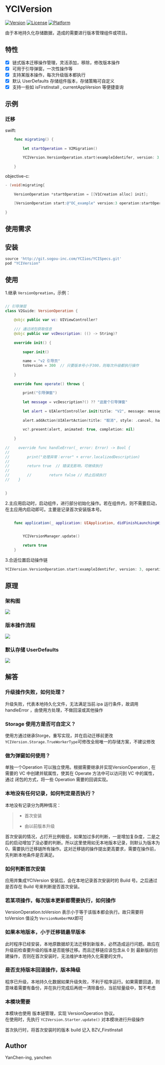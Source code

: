 # YCIVersion

<!--[![CI Status](https://img.shields.io/travis/YanChen-ing/YCIVersion.svg?style=flat)](https://travis-ci.org/YanChen-ing/YCIVersion)-->
[![Version](https://img.shields.io/cocoapods/v/YCIVersion.svg?style=flat)](https://cocoapods.org/pods/YCIVersion)
[![License](https://img.shields.io/cocoapods/l/YCIVersion.svg?style=flat)](https://github.com/YanChen-ing/YCIVersion/blob/master/README.md)
[![Platform](https://img.shields.io/cocoapods/p/YCIVersion.svg?style=flat)](https://github.com/YanChen-ing/YCIVersion/)

由于本地持久化存储数据，造成的需要进行版本管理组件或项目。

## 特性

- [x] 链式版本迁移操作管理，灵活添加，移除，修改版本操作
- [x] 可用于引导弹窗，一次性操作等
- [x] 支持某版本操作，每次升级版本都执行
- [x] 默认 UserDefaults 存储组件版本，存储策略可自定义
- [x] 支持一些如 isFirstInstall , currentAppVersion 等便捷查询

## 示例

### 迁移

swift:

```swift
    func migrating() {
        
        let startOperation = V2Migration()
        
        YCIVersion.VersionOperation.start(exampleIdentifer, version: 3, operation: startOperation)
        
    }

```
objective-c:

```objective-c
- (void)migrating{
    
    VersionOperation *startOperation = [[V1Creation alloc] init];
    
    [VersionOperation start:@"OC_example" version:3 operation:startOperation];
    
}

```

## 使用需求

## 安装

```ruby
source 'http://git.sogou-inc.com/YCIios/YCISpecs.git'
pod "YCIVersion"
```

## 使用

1.继承 `VersionOpreation`，示例：

```swift

// 引导弹层
class V2Guide: VersionOperation { 
    
    @objc public var vc: UIViewController?
    
    /// 通过闭包获取信息
    @objc public var vcDescription: (() -> String)?
    
    override init() {
        
        super.init()
        
        name = "v2 引导页"
        toVersion = 300  // 只要版本号小于300，则每次升级都执行操作
        
    }
    
    override func operate() throws {
        
        print("引导弹窗")
        
        let message = vcDescription?() ?? "这是个引导弹窗"
        
        let alert = UIAlertController.init(title: "V2", message: message, preferredStyle: .alert)
        
        alert.addAction(UIAlertAction(title: "取消", style: .cancel, handler: nil))
        
        vc?.present(alert, animated: true, completion: nil)
        
    }
    
//    override func handleError(_ error: Error) -> Bool {
//
//        print("处理异常：error" + error.localizedDescription)
//
//        return true  // 错误无影响，可继续执行
//
//        //        return false // 终止后续执行
//    }
    

}
```

2.主应用启动时，启动组件，进行部分初始化操作。若在组件内，则不需要启动，在主应用内启动即可。主要是记录首次安装版本号。

```swift

    func application(_ application: UIApplication, didFinishLaunchingWithOptions launchOptions: [UIApplicationLaunchOptionsKey: Any]?) -> Bool {
        

        YCIVersionManager.update()
        
        return true
    }
```

3.合适位置启动操作链

```swift
YCIVersion.VersionOperation.start(exampleIdentifer, version: 3, operation: V2Migration())

```


## 原理

### 架构图
![](struct.png)

### 版本操作流程
![](operationFlow.png)

### 默认存储 UserDefaults
![](userDefaults.png)

## 解答

### 升级操作失败，如何处理？
升级失败，代表本地持久化文件，无法满足当前.ipa 运行条件，故调用 handleError ，由使用方处理，不做回滚或其他操作

### Storage 使用方是否可自定义？
使用方通过继承Storge，重写实现，并在启动迁移前更改`YCIVersion.Storage.TrueWorkerType`可修改全局唯一的存储方案，不建议修改

### 做为弹窗如何使用？
单独一个Operation 可以独立使用。根据需要继承并实现VersionOperation , 在需要的 VC 中创建并赋属性，使其在 Operate 方法中可以访问到 VC 中的属性，通过 闭包的方式，将一些 Operation 需要的回调实现。

### 本地没有任何记录，如何判定是否执行？
本地没有记录分为两种情况：

> * 首次安装
> 
> * 由以前版本升级
> 
> 

首次安装的情况，占打开比例极低，如果加过多的判断，一是增加复杂度，二是之后的启动增加了没必要的判断。所以这里使用如无本地版本记录，则默认为版本为0，需要执行迁移链所有操作。这对迁移链的操作提出更高要求，需要在操作前，先判断本地条件是否满足。


### 如何判断首次安装
 应用并集成YCIVersion 安装后，会在本地记录首次安装时的 Build 号。之后通过是否存在 Build 号来判断是否首次安装。
 
 
### 若某项操作，每次版本更新都需要执行，如何操作
 VersionOperation.toVersion 表示小于等于该版本都会执行。故只需要将toVersion 值设为 `VersionNumberMAX`即可


### 如果本地版本，小于迁移链最早版本
此时程序已经安装，本地原数据却无法迁移到新版本，必然造成运行问题。故应在升级前检查要升级的版本是否能够迁移。而且迁移链应该包含从 0 到 最新版的创建操作，否则在首次安装时，无法维护本地持久化需要的文件。

### 是否支持版本回滚操作，版本降级
程序已升级，本地持久化数据如果升级失败，不利于程序运行。如果需要回退，则意味着需要有备份，并在执行完成后再统一清除备份，当前轻量级中，暂不考虑

### 本模块需要
本模块也使用 版本链管理，实现 VersionOperation 协议。  
在使用时，先执行 `YCIVersion.Starter.update()` 对本模块进行升级操作    

首次执行时，将首次安装时的版本 build 记入 BZV_FirstInstall 



## Author

YanChen-ing, yanchen

